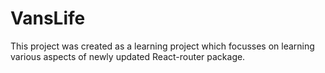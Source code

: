 # VansLife

This project was created as a learning project which focusses on learning various aspects of newly updated React-router package.
